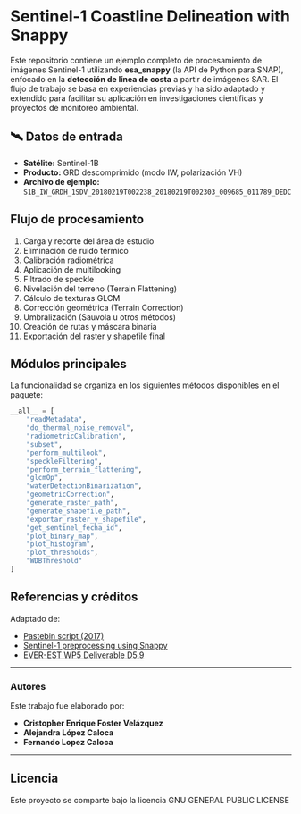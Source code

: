 # Sentinel-1 Coastline Delineation with Snappy

Este repositorio contiene un ejemplo completo de procesamiento de imágenes Sentinel-1 utilizando **esa_snappy** (la API de Python para SNAP), enfocado en la **detección de línea de costa** a partir de imágenes SAR. El flujo de trabajo se basa en experiencias previas y ha sido adaptado y extendido para facilitar su aplicación en investigaciones científicas y proyectos de monitoreo ambiental.

## 🛰️ Datos de entrada

- **Satélite:** Sentinel-1B
- **Producto:** GRD descomprimido (modo IW, polarización VH)
- **Archivo de ejemplo:** `S1B_IW_GRDH_1SDV_20180219T002238_20180219T002303_009685_011789_DEDC`

##  Flujo de procesamiento

1. Carga y recorte del área de estudio  
2. Eliminación de ruido térmico  
3. Calibración radiométrica  
4. Aplicación de multilooking  
5. Filtrado de speckle  
6. Nivelación del terreno (Terrain Flattening)  
7. Cálculo de texturas GLCM  
8. Corrección geométrica (Terrain Correction)  
9. Umbralización (Sauvola u otros métodos)  
10. Creación de rutas y máscara binaria  
11. Exportación del raster y shapefile final

## Módulos principales

La funcionalidad se organiza en los siguientes métodos disponibles en el paquete:

```python
__all__ = [
    "readMetadata",
    "do_thermal_noise_removal",
    "radiometricCalibration",
    "subset",
    "perform_multilook",
    "speckleFiltering",
    "perform_terrain_flattening",
    "glcmOp",
    "waterDetectionBinarization",
    "geometricCorrection",
    "generate_raster_path",
    "generate_shapefile_path",
    "exportar_raster_y_shapefile",
    "get_sentinel_fecha_id",
    "plot_binary_map",
    "plot_histogram",
    "plot_thresholds",
    "WDBThreshold"
]
```

## Referencias y créditos

Adaptado de:
- [Pastebin script (2017)](https://pastebin.com/dU4AUr3B)
- [Sentinel-1 preprocessing using Snappy](https://github.com/wajuqi/Sentinel-1-preprocessing-using-Snappy)
- [EVER-EST WP5 Deliverable D5.9](https://ever-est.eu/wp-content/uploads/EVER-EST-DEL-WP5-D5.9.pdf)

---

###  Autores

Este trabajo fue elaborado por:

- **Cristopher Enrique Foster Velázquez**  
- **Alejandra López Caloca**  
- **Fernando Lopez Caloca**

---

## Licencia

Este proyecto se comparte bajo la licencia GNU GENERAL PUBLIC LICENSE
```

